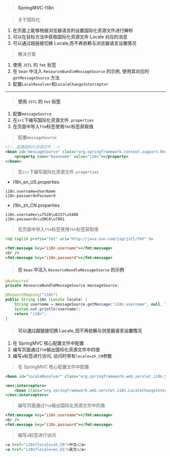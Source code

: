 > #### SpringMVC-I18n

> 关于国际化

1. 在页面上能够根据浏览器语言的设置国际化资源文件进行解析
2. 可以在目标方法中获取国际化资源文件 Locale 对应的消息
3. 可以通过超链接切换 Locale,而不再依赖与浏览器语言设置情况

> 解决方案

1. 使用 `JSTL` 的 `fmt` 标签
2. 在 `bean` 中注入 `ResourceBundleMessageSource` 的示例, 使用其对应的 `getMessageSource` 方法
3. 配置`LocalResolver`和`LocaleChangeInterceptor`

---

> #### 使用 `JSTL` 的 `fmt` 标签

1. 配置`messageSource`
2. 在`src`下编写国际化资源文件`.properties`
3. 在页面中导入`ftm`标签使用`fmt`标签获取值

> 配置`messageSource`

```xml
<!-- 配置国际化资源文件 -->
<bean id="messageSource" class="org.springframework.context.support.ResourceBundleMessageSource">
    <property name="basename" value="i18n"></property>
</bean>
```

> 在`src`下编写国际化资源文件`.properties`

* i18n_en_US.properties

```properties
i18n.username=UserName
i18n.password=Password
```

* i18n_zh_CN.properties

```properties
i18n.username=\u7528\u6237\u540D
i18n.password=\u5BC6\u7801
```

> 在页面中导入`ftm`标签使用`fmt`标签获取值

```jsp
<%@ taglib prefix="fmt" uri="http://java.sun.com/jsp/jstl/fmt" %>

<fmt:message key="i18n.username"></fmt:message>
<br />
<fmt:message key="i18n.password"></fmt:message>
```

> #### 在 `bean` 中注入 `ResourceBundleMessageSource` 的示例

```java
@Autowired
private ResourceBundleMessageSource messageSource;

@RequestMapping("i18n")
public String i18n (Locale locale) {
    String username = messageSource.getMessage("i18n.username", null, locale);
    System.out.println(username);
    return "i18n";
}
```

> #### 可以通过超链接切换 Locale,而不再依赖与浏览器语言设置情况

1. 在 SpringMVC 核心配置文件中配置
2. 编写页面通过`ftm`输出国际化资源文件中的值
3. 编写`a`标签进行访问, 访问时带有`locale=zh_CN`参数

> 在 SpringMVC 核心配置文件中配置

```xml
<bean id="localeResolver" class="org.springframework.web.servlet.i18n.SessionLocaleResolver"></bean>

<mvc:interceptors>
    <bean class="org.springframework.web.servlet.i18n.LocaleChangeInterceptor"></bean>
</mvc:interceptors>
```

> 编写页面通过`ftm`输出国际化资源文件中的值

```jsp
<fmt:message key="i18n.username"></fmt:message>
<br />
<fmt:message key="i18n.password"></fmt:message>
```

> 编写`a`标签进行访问

```html
<a href="i18n?locale=zh_CN">中文</a>
<a href="i18n?locale=en_US">英文</a>
```

